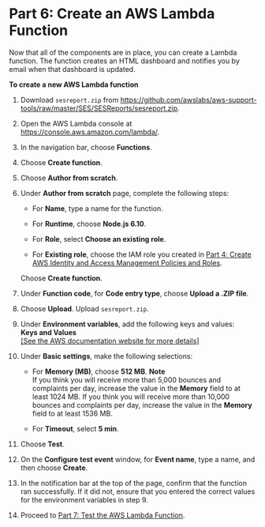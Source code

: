 # Part 6: Create an AWS Lambda Function<a name="dashboardcreatelambdafunction"></a>

Now that all of the components are in place, you can create a Lambda function\. The function creates an HTML dashboard and notifies you by email when that dashboard is updated\.

**To create a new AWS Lambda function**

1. Download `sesreport.zip` from [https://github\.com/awslabs/aws\-support\-tools/raw/master/SES/SESReports/sesreport\.zip](https://github.com/awslabs/aws-support-tools/raw/master/SES/SESReports/sesreport.zip)\.

1. Open the AWS Lambda console at [https://console\.aws\.amazon\.com/lambda/](https://console.aws.amazon.com/lambda/)\.

1. In the navigation bar, choose **Functions**\.

1. Choose **Create function**\.

1. Choose **Author from scratch**\.

1. Under **Author from scratch** page, complete the following steps:

   + For **Name**, type a name for the function\.

   + For **Runtime**, choose **Node\.js 6\.10**\.

   + For **Role**, select **Choose an existing role**\.

   + For **Existing role**, choose the IAM role you created in [Part 4: Create AWS Identity and Access Management Policies and Roles](dashboardconfigureIAM.md)\.

   Choose **Create function**\.

1. Under **Function code**, for **Code entry type**, choose **Upload a \.ZIP file**\.

1. Choose **Upload**\. Upload `sesreport.zip`\.

1. Under **Environment variables**, add the following keys and values:  
**Keys and Values**    
[\[See the AWS documentation website for more details\]](http://docs.aws.amazon.com/ses/latest/DeveloperGuide/dashboardcreatelambdafunction.html)

1. Under **Basic settings**, make the following selections:

   + For **Memory \(MB\)**, choose **512 MB**\.
**Note**  
If you think you will receive more than 5,000 bounces and complaints per day, increase the value in the **Memory** field to at least 1024 MB\. If you think you will receive more than 10,000 bounces and complaints per day, increase the value in the **Memory** field to at least 1536 MB\.

   + For **Timeout**, select **5 min**\.

1. Choose **Test**\.

1. On the **Configure test event** window, for **Event name**, type a name, and then choose **Create**\.

1. In the notification bar at the top of the page, confirm that the function ran successfully\. If it did not, ensure that you entered the correct values for the environment variables in step 9\.

1. Proceed to [Part 7: Test the AWS Lambda Function](dashboardtestlambdafunction.md)\.